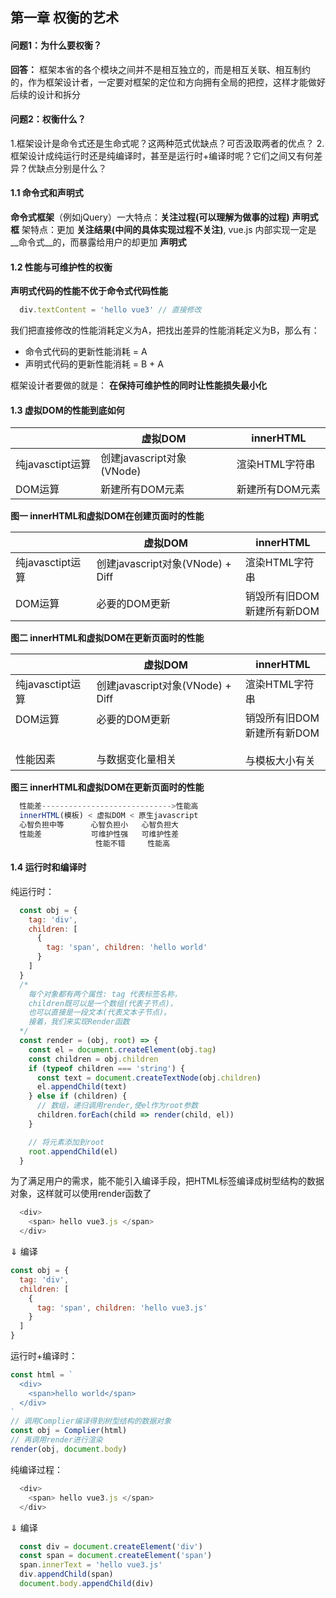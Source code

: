 <!--
 * @Description: 权衡的艺术
 * @version: 1.0
 * @Author: renyong
 * @Date: 2022-07-02 12:20:56
 * @LastEditors: renyong
 * @LastEditTime: 2022-07-02 17:03:59
-->
## 第一章 权衡的艺术
#### 问题1：为什么要权衡？
__回答：__ 框架本省的各个模块之间并不是相互独立的，而是相互关联、相互制约的，作为框架设计者，一定要对框架的定位和方向拥有全局的把控，这样才能做好后续的设计和拆分

#### 问题2：权衡什么？
1.框架设计是命令式还是生命式呢？这两种范式优缺点？可否汲取两者的优点？
2.框架设计成纯运行时还是纯编译时，甚至是运行时+编译时呢？它们之间又有何差异？优缺点分别是什么？

#### 1.1 命令式和声明式
__命令式框架__（例如jQuery）一大特点：__关注过程(可以理解为做事的过程)__
__声明式框__ 架特点：更加 __关注结果(中间的具体实现过程不关注)__, vue.js 内部实现一定是 __命令式__的，而暴露给用户的却更加 __声明式__

#### 1.2 性能与可维护性的权衡
__声明式代码的性能不优于命令式代码性能__
```javascript
  div.textContent = 'hello vue3' // 直接修改
```
我们把直接修改的性能消耗定义为A，把找出差异的性能消耗定义为B，那么有：
- 命令式代码的更新性能消耗 = A
- 声明式代码的更新性能消耗 = B + A

框架设计者要做的就是： __在保持可维护性的同时让性能损失最小化__

#### 1.3 虚拟DOM的性能到底如何

|  | 虚拟DOM | innerHTML|
| ---| --- | --- |
|纯javasctipt运算| 创建javascript对象(VNode) | 渲染HTML字符串 |
|DOM运算|新建所有DOM元素|新建所有DOM元素|
__图一 innerHTML和虚拟DOM在创建页面时的性能__
<br>

|  | 虚拟DOM | innerHTML|
| ---| --- | --- |
|纯javasctipt运算| 创建javascript对象(VNode) + Diff | 渲染HTML字符串 |
|DOM运算|必要的DOM更新| 销毁所有旧DOM<br> 新建所有新DOM|
__图二 innerHTML和虚拟DOM在更新页面时的性能__
<br>

|  | 虚拟DOM | innerHTML|
| ---| --- | --- |
|纯javasctipt运算| 创建javascript对象(VNode) + Diff | 渲染HTML字符串 |
|DOM运算<br><br><br>性能因素|必要的DOM更新<br><br><br>与数据变化量相关| 销毁所有旧DOM<br> 新建所有新DOM<br></br>与模板大小有关|
__图三 innerHTML和虚拟DOM在更新页面时的性能__
<br>

```javascript
  性能差----------------------------->性能高
  innerHTML(模板) < 虚拟DOM < 原生javascript
  心智负担中等      心智负担小   心智负担大
  性能差           可维护性强   可维护性差
                   性能不错     性能高
```

#### 1.4 运行时和编译时

纯运行时：
```javascript
  const obj = {
    tag: 'div',
    children: [
      {
        tag: 'span', children: 'hello world'
      }
    ]
  }
  /* 
    每个对象都有两个属性: tag 代表标签名称，
    children既可以是一个数组(代表子节点)，
    也可以直接是一段文本(代表文本子节点)。
    接着，我们来实现Render函数
  */
  const render = (obj, root) => {
    const el = document.createElement(obj.tag)
    const children = obj.children
    if (typeof children === 'string') {
      const text = document.createTextNode(obj.children)
      el.appendChild(text)
    } else if (children) {
      // 数组，递归调用render,使el作为root参数
      children.forEach(child => render(child, el)) 
    }

    // 将元素添加到root
    root.appendChild(el)
  }
```

为了满足用户的需求，能不能引入编译手段，把HTML标签编译成树型结构的数据对象，这样就可以使用render函数了
```javascript
  <div>
    <span> hello vue3.js </span>
  </div>
```
$\Downarrow$ 编译

```javascript
const obj = {
  tag: 'div',
  children: [
    {
      tag: 'span', children: 'hello vue3.js'
    }
  ]
}
```

运行时+编译时：
``` javascript
const html = `
  <div>
    <span>hello world</span>
  </div>
`
// 调用Complier编译得到树型结构的数据对象
const obj = Complier(html)
// 再调用render进行渲染
render(obj, document.body)
```

纯编译过程：
```javascript
  <div>
    <span> hello vue3.js </span>
  </div>
```
$\Downarrow$ 编译

```javascript
  const div = document.createElement('div')
  const span = document.createElement('span')
  span.innerText = 'hello vue3.js'
  div.appendChild(span)
  document.body.appendChild(div)
```








